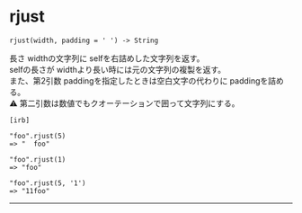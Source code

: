 # rjust
`rjust(width, padding = ' ') -> String`  
  
長さ widthの文字列に selfを右詰めした文字列を返す。    
selfの長さが widthより長い時には元の文字列の複製を返す。  
また、第2引数 paddingを指定したときは空白文字の代わりに paddingを詰める。  
⚠️ 第二引数は数値でもクオーテーションで囲って文字列にする。
~~~
[irb]

"foo".rjust(5)
=> "  foo"

"foo".rjust(1)
=> "foo"

"foo".rjust(5, '1')
=> "11foo"
~~~
***
